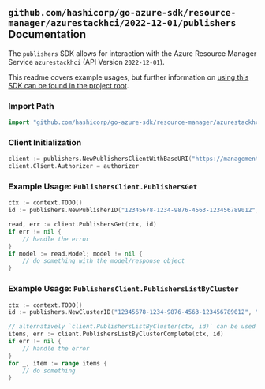 
## `github.com/hashicorp/go-azure-sdk/resource-manager/azurestackhci/2022-12-01/publishers` Documentation

The `publishers` SDK allows for interaction with the Azure Resource Manager Service `azurestackhci` (API Version `2022-12-01`).

This readme covers example usages, but further information on [using this SDK can be found in the project root](https://github.com/hashicorp/go-azure-sdk/tree/main/docs).

### Import Path

```go
import "github.com/hashicorp/go-azure-sdk/resource-manager/azurestackhci/2022-12-01/publishers"
```


### Client Initialization

```go
client := publishers.NewPublishersClientWithBaseURI("https://management.azure.com")
client.Client.Authorizer = authorizer
```


### Example Usage: `PublishersClient.PublishersGet`

```go
ctx := context.TODO()
id := publishers.NewPublisherID("12345678-1234-9876-4563-123456789012", "example-resource-group", "clusterValue", "publisherValue")

read, err := client.PublishersGet(ctx, id)
if err != nil {
	// handle the error
}
if model := read.Model; model != nil {
	// do something with the model/response object
}
```


### Example Usage: `PublishersClient.PublishersListByCluster`

```go
ctx := context.TODO()
id := publishers.NewClusterID("12345678-1234-9876-4563-123456789012", "example-resource-group", "clusterValue")

// alternatively `client.PublishersListByCluster(ctx, id)` can be used to do batched pagination
items, err := client.PublishersListByClusterComplete(ctx, id)
if err != nil {
	// handle the error
}
for _, item := range items {
	// do something
}
```
